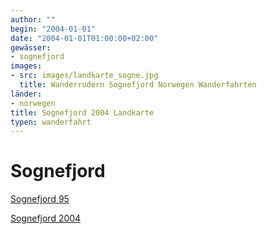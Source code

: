 ```yaml
---
author: ""
begin: "2004-01-01"
date: "2004-01-01T01:00:00+02:00"
gewässer:
- sognefjord
images:
- src: images/landkarte_sogne.jpg
  title: Wanderrudern Sognefjord Norwegen Wanderfahrten
länder:
- norwegen
title: Sognefjord 2004 Landkarte
typen: wanderfahrt
---
```



# Sognefjord


[Sognefjord 95](/berichte/1995/hauptteil_sognefjord95)

[Sognefjord 2004](/berichte/2004/sognefjord04)
